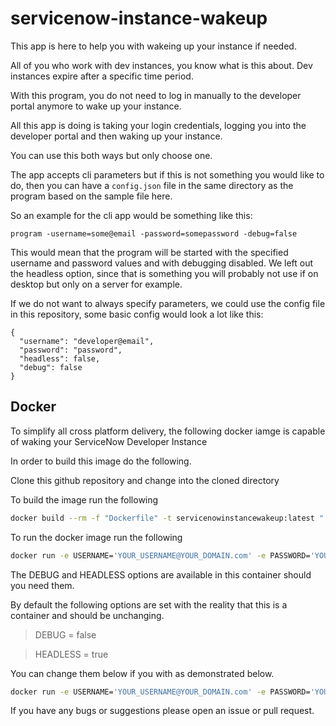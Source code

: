# servicenow-instance-wakeup

This app is here to help you with wakeing up your instance if needed.

All of you who work with dev instances, you know what is this about.
Dev instances expire after a specific time period.

With this program, you do not need to log in manually to the developer portal anymore to wake up your instance.

All this app is doing is taking your login credentials, logging you into the developer portal and then waking up your instance.

You can use this both ways but only choose one.

The app accepts cli parameters but if this is not something you would like to do, then you can have a `config.json` file in the same directory as the program based on the sample file here.

So an example for the cli app would be something like this:
```
program -username=some@email -password=somepassword -debug=false
```

This would mean that the program will be started with the specified username and password values and with debugging disabled.
We left out the headless option, since that is something you will probably not use if on desktop but only on a server for example.

If we do not want to always specify parameters, we could use the config file in this repository, some basic config would look a lot like this:
```
{
  "username": "developer@email",
  "password": "password",
  "headless": false,
  "debug": false
}
```

## Docker

To simplify all cross platform delivery, the following docker iamge is capable of waking your ServiceNow Developer Instance

In order to build this image do the following. 

Clone this github repository and change into the cloned directory

To build the image run the following
```bash
docker build --rm -f "Dockerfile" -t servicenowinstancewakeup:latest "."
```

To run the docker image run the following
```bash
docker run -e USERNAME='YOUR_USERNAME@YOUR_DOMAIN.com' -e PASSWORD='YOUR_SERVICENOW_DEVELOPER_PASSWORD' servicenowinstancewakeup
```
The DEBUG and HEADLESS options are available in this container should you need them. 

By default the following options are set with the reality that this is a container and should be unchanging.

> DEBUG = false

> HEADLESS = true

You can change them below if you with as demonstrated below.

```bash
docker run -e USERNAME='YOUR_USERNAME@YOUR_DOMAIN.com' -e PASSWORD='YOUR_SERVICENOW_DEVELOPER_PASSWORD' -e DEBUG=`true` -e HEADLESS='false` servicenowinstancewakeup
```

If you have any bugs or suggestions please open an issue or pull request.
